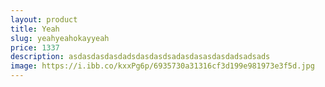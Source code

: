 ```yaml
---
layout: product
title: Yeah
slug: yeahyeahokayyeah
price: 1337
description: asdasdasdasdadsdasdasdsadasdasasdasdadsadsads
image: https://i.ibb.co/kxxPg6p/6935730a31316cf3d199e981973e3f5d.jpg
---
```

